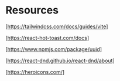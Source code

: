 # Resources

[https://tailwindcss.com/docs/guides/vite]

[https://react-hot-toast.com/docs]

[https://www.npmjs.com/package/uuid]

[https://react-dnd.github.io/react-dnd/about]

[https://heroicons.com/]